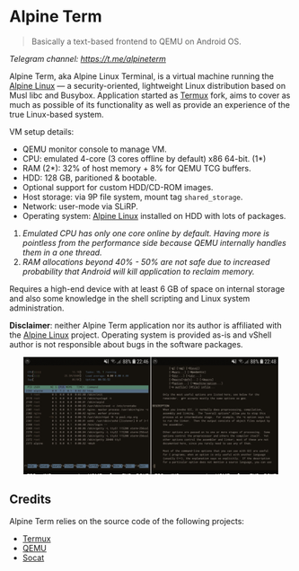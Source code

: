# Alpine Term

> Basically a text-based frontend to QEMU on Android OS.

*Telegram channel: https://t.me/alpineterm*

Alpine Term, aka Alpine Linux Terminal, is a virtual machine running the
[Alpine Linux](https://alpinelinux.org) — a security-oriented, lightweight
Linux distribution based on Musl libc and Busybox. Application started as
[Termux](https://termux.com) fork, aims to cover as much as possible of its
functionality as well as provide an experience of the true Linux-based system.

VM setup details:
- QEMU monitor console to manage VM.
- CPU: emulated 4-core (3 cores offline by default) x86 64-bit. (1\*)
- RAM (2\*): 32% of host memory + 8% for QEMU TCG buffers.
- HDD: 128 GB, paritioned & bootable.
- Optional support for custom HDD/CD-ROM images.
- Host storage: via 9P file system, mount tag `shared_storage`.
- Network: user-mode via SLiRP.
- Operating system: [Alpine Linux](https://alpinelinux.org/) installed on HDD
  with lots of packages.

1. *Emulated CPU has only one core online by default. Having more is pointless
   from the performance side because QEMU internally handles them in a one thread.*
2. *RAM allocations beyond 40% - 50% are not safe due to increased probability
   that Android will kill application to reclaim memory.*

Requires a high-end device with at least 6 GB of space on internal storage and
also some knowledge in the shell scripting and Linux system administration.

**Disclaimer**: neither Alpine Term application nor its author is affiliated
with the [Alpine Linux](https://alpinelinux.org/) project. Operating system
is provided as-is and vShell author is not responsible about bugs in the
software packages.

<p align="center"><img src="./help-page/img/demo_anim.gif" width="90%"/></p>

## Credits

Alpine Term relies on the source code of the following projects:

 - [Termux](https://github.com/termux/termux-app)
 - [QEMU](https://qemu.org)
 - [Socat](http://www.dest-unreach.org/socat/)
